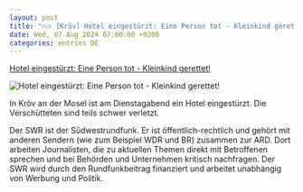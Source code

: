 ```yaml
---
layout: post
title: "🔥🔥 [Kröv] Hotel eingestürzt: Eine Person tot - Kleinkind gerettet!"
date: Wed, 07 Aug 2024 07:00:00 +0200
categories: entries DE
---
```

[Hotel eingestürzt: Eine Person tot - Kleinkind gerettet!](https://www.dasding.de/newszone/hotel-eingestuerzt-kroev-100.html)

![Hotel eingestürzt: Eine Person tot - Kleinkind gerettet!](https://www.dasding.de/newszone/1722998849014%2Chotel-eingestuerzt-kroev-102~_v-16x9@2dL_-6c42aff4e68b43c7868c3240d3ebfa29867457da.jpg)

In Kröv an der Mosel ist am Dienstagabend ein Hotel eingestürzt. Die Verschütteten sind teils schwer verletzt.

Der SWR ist der Südwestrundfunk. Er ist öffentlich-rechtlich und gehört mit anderen Sendern (wie zum Beispiel WDR und BR) zusammen zur ARD. Dort arbeiten Journalisten, die zu aktuellen Themen direkt mit Betroffenen sprechen und bei Behörden und Unternehmen kritisch nachfragen. Der SWR wird durch den Rundfunkbeitrag finanziert und arbeitet unabhängig von Werbung und Politik.

